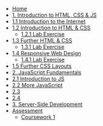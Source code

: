 * [Home](/)
* [1. Introduction to HTML, CSS & JS](/part-1)
* [1.1 Introduction to the Internet](part-1/internet-intro)
* [1.2 Introduction to HTML & CSS](part-1/html-and-css-intro)
    * [1.2.1 Lab Exercise](part-1/labs/html-intro-lab) 
* [1.3 Further HTML & CSS](part-1/html-css-and-layout)
    * [1.3.1 Lab Exercise](part-1/labs/css-layout-lab)
* [1.4 Responsive Web Design](part-1/responsive-css-1)
    * [1.4.1 Lab Exercise](part-1/labs/responsive-css-lab)
* [1.5 Further CSS Layouts](part-1/responsive-css-2)
* [2. JavaScript Fundamentals](/part-2)
* [2.1 Introduction to JS](part-2/intro-to-js)
* [2.2 More JavaScript](part-2/more-js)
* [2.3 ]()
* [2.4 ]()
* [3. Server-Side Development](/part-3)
* [Assessment](assessment)
    * [Coursework 1](assessment/cw1)